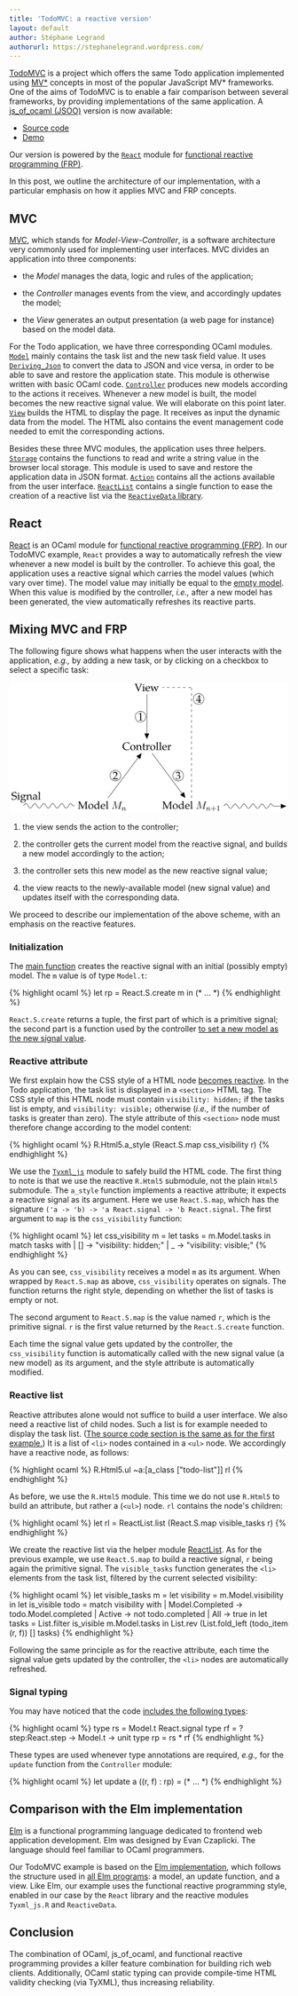 ```yaml
---
title: 'TodoMVC: a reactive version'
layout: default
author: Stéphane Legrand
authorurl: https://stephanelegrand.wordpress.com/
---
```


[TodoMVC](http://todomvc.com/) is a project which offers the same Todo
application implemented using [MV\*][mvc] concepts in most of the
popular JavaScript MV* frameworks. One of the aims of TodoMVC is to
enable a fair comparison between several frameworks, by providing
implementations of the same application. A [js_of_ocaml (JSOO)][jsoo]
version is now available:

- [Source code][source]
- [Demo][demo]

Our version is powered by the [`React`][react] module for [functional
reactive programming (FRP)][frp].

In this post, we outline the architecture of our implementation, with
a particular emphasis on how it applies MVC and FRP concepts.

## MVC

[MVC][mvc], which stands for *Model-View-Controller*, is a software
architecture very commonly used for implementing user interfaces. MVC
divides an application into three components:

- the *Model* manages the data, logic and rules of the application;

- the *Controller* manages events from the view, and accordingly
  updates the model;

- the *View* generates an output presentation (a web page for
  instance) based on the model data.

For the Todo application, we have three corresponding OCaml
modules. [`Model`][modelsrc] mainly contains the task list and the new
task field value. It uses [`Deriving_Json`][derivingjson] to convert
the data to JSON and vice versa, in order to be able to save and
restore the application state. This module is otherwise written with
basic OCaml code. [`Controller`][controllersrc] produces new models
according to the actions it receives. Whenever a new model is built,
the model becomes the new reactive signal value. We will elaborate on
this point later. [`View`][viewsrc] builds the HTML to display the
page. It receives as input the dynamic data from the model. The HTML
also contains the event management code needed to emit the
corresponding actions.

Besides these three MVC modules, the application uses three
helpers. [`Storage`][storagesrc]
contains the functions to read and write a string value in the browser
local storage. This module is used to save and restore the application
data in JSON
format. [`Action`][actionsrc]
contains all the actions available from the user
interface. [`ReactList`][reactlistsrc]
contains a single function to ease the creation of a reactive list via
the [`ReactiveData` library][reactivedata].

## React

[React][react] is an OCaml module for [functional reactive programming
(FRP)][frp]. In our TodoMVC example, `React` provides a way to
automatically refresh the view whenever a new model is built by the
controller. To achieve this goal, the application uses a reactive
signal which carries the model values (which vary over time). The
model value may initially be equal to the [empty model][empty]. When
this value is modified by the controller, *i.e.,* after a new model
has been generated, the view automatically refreshes its reactive
parts.

## Mixing MVC and FRP

The following figure shows what happens when the user interacts with
the application, *e.g.,* by adding a new task, or by clicking on a
checkbox to select a specific task:

![MVC with `React`](/img/posts/2015/react-example-todomvc-steps.png)

1. the view sends the action to the controller;

2. the controller gets the current model from the reactive signal, and
   builds a new model accordingly to the action;

3. the controller sets this new model as the new reactive signal
   value;

4. the view reacts to the newly-available model (new signal value) and
   updates itself with the corresponding data.

We proceed to describe our implementation of the above scheme, with an
emphasis on the reactive features.

### Initialization

The [main function][main] creates the reactive signal with an initial
(possibly empty) model. The `m` value is of type `Model.t`:

{% highlight ocaml %}
let rp = React.S.create m in (* ... *)
{% endhighlight %}

`React.S.create` returns a tuple, the first part of which is a
primitive signal; the second part is a function used by the controller
[to set a new model as the new signal value][signalval].

### Reactive attribute

We first explain how the CSS style of a HTML node [becomes
reactive][reactattr]. In the Todo application, the task list is
displayed in a `<section>` HTML tag. The CSS style of this HTML node
must contain `visibility: hidden;` if the tasks list is empty, and
`visibility: visible;` otherwise (*i.e.,* if the number of tasks is
greater than zero). The style attribute of this `<section>` node must
therefore change according to the model content:

{% highlight ocaml %}
R.Html5.a_style (React.S.map css_visibility r)
{% endhighlight %}

We use the [`Tyxml_js`][tyxmljs] module to safely build the HTML
code. The first thing to note is that we use the reactive `R.Html5`
submodule, not the plain `Html5` submodule. The `a_style` function
implements a reactive attribute; it expects a reactive signal as its
argument. Here we use `React.S.map`, which has the signature `('a ->
'b) -> 'a React.signal -> 'b React.signal`. The first argument to
`map` is the `css_visibility` function:

{% highlight ocaml %}
let css_visibility m =
  let tasks = m.Model.tasks in
  match tasks with
  | [] -> "visibility: hidden;"
  | _ -> "visibility: visible;"
{% endhighlight %}

As you can see, `css_visibility` receives a model `m` as its
argument. When wrapped by `React.S.map` as above, `css_visibility`
operates on signals. The function returns the right style, depending
on whether the list of tasks is empty or not.

The second argument to `React.S.map` is the value named `r`, which is
the primitive signal. `r` is the first value returned by the
`React.S.create` function.

Each time the signal value gets updated by the controller, the
`css_visibility` function is automatically called with the new signal
value (a new model) as its argument, and the style attribute is
automatically modified.

### Reactive list

Reactive attributes alone would not suffice to build a user
interface. We also need a reactive list of child nodes. Such a list is
for example needed to display the task list. ([The source code section
is the same as for the first
example.](https://github.com/slegrand45/examples_ocsigen/blob/d6766d404a449d0b1d36ad3cd916b0c444390a19/jsoo/todomvc-react/todomvc.ml#L267-L299)) It
is a list of `<li>` nodes contained in a `<ul>` node. We accordingly
have a reactive node, as follows:

{% highlight ocaml %}
R.Html5.ul ~a:[a_class ["todo-list"]] rl
{% endhighlight %}

As before, we use the `R.Html5` module. This time we do not use
`R.Html5` to build an attribute, but rather a (`<ul>`) node. `rl`
contains the node's children:

{% highlight ocaml %}
let rl = ReactList.list (React.S.map visible_tasks r)
{% endhighlight %}

We create the reactive list via the helper module
[ReactList][reactlistsrc]. As for the previous example, we use
`React.S.map` to build a reactive signal, `r` being again the
primitive signal. The `visible_tasks` function generates the `<li>`
elements from the task list, filtered by the current selected
visibility:

{% highlight ocaml %}
let visible_tasks m =
  let visibility = m.Model.visibility in
  let is_visible todo =
    match visibility with
    | Model.Completed -> todo.Model.completed
    | Active -> not todo.completed
    | All -> true
  in
  let tasks = List.filter is_visible m.Model.tasks in
  List.rev (List.fold_left (todo_item (r, f)) [] tasks)
{% endhighlight %}

Following the same principle as for the reactive attribute, each time
the signal value gets updated by the controller, the `<li>` nodes are
automatically refreshed.

### Signal typing

You may have noticed that the code [includes the following
types][types]:

{% highlight ocaml %}
type rs = Model.t React.signal
type rf = ?step:React.step -> Model.t -> unit
type rp = rs * rf
{% endhighlight %}

These types are used whenever type annotations are required, *e.g.,*
for the `update` function from the `Controller` module:

{% highlight ocaml %}
let update a ((r, f) : rp) = (* ... *)
{% endhighlight %}

## Comparison with the Elm implementation

[Elm](http://elm-lang.org/) is a functional programming language
dedicated to frontend web application development. Elm was designed by
Evan Czaplicki. The language should feel familiar to OCaml
programmers.

Our TodoMVC example is based on the [Elm
implementation](https://github.com/evancz/elm-todomvc), which follows
the structure used in [all Elm
programs](https://github.com/evancz/elm-architecture-tutorial/): a
model, an update function, and a view. Like Elm, our example uses the
functional reactive programming style, enabled in our case by the
`React` library and the reactive modules `Tyxml_js.R` and
`ReactiveData`.

## Conclusion

The combination of OCaml, js_of_ocaml, and functional reactive
programming provides a killer feature combination for building rich
web clients. Additionally, OCaml static typing can provide
compile-time HTML validity checking (via TyXML), thus increasing
reliability.

[mvc]: https://en.wikipedia.org/wiki/Model-view-controller
[jsoo]: http://ocsigen.org/js_of_ocaml/
[react]: http://erratique.ch/software/react
[tyxmljs]: https://ocsigen.org/js_of_ocaml/api/Tyxml_js
[source]: https://github.com/slegrand45/examples_ocsigen/tree/master/jsoo/todomvc-react
[demo]: http://slegrand45.github.io/examples_ocsigen.site/jsoo/todomvc-react/
[modelsrc]: https://github.com/slegrand45/examples_ocsigen/blob/d6766d404a449d0b1d36ad3cd916b0c444390a19/jsoo/todomvc-react/todomvc.ml#L38
[controllersrc]: https://github.com/slegrand45/examples_ocsigen/blob/d6766d404a449d0b1d36ad3cd916b0c444390a19/jsoo/todomvc-react/todomvc.ml#L111
[viewsrc]: https://github.com/slegrand45/examples_ocsigen/blob/d6766d404a449d0b1d36ad3cd916b0c444390a19/jsoo/todomvc-react/todomvc.ml#L175
[storagesrc]: https://github.com/slegrand45/examples_ocsigen/blob/d6766d404a449d0b1d36ad3cd916b0c444390a19/jsoo/todomvc-react/todomvc.ml#L14
[actionsrc]: https://github.com/slegrand45/examples_ocsigen/blob/d6766d404a449d0b1d36ad3cd916b0c444390a19/jsoo/todomvc-react/todomvc.ml#L94
[reactattr]: https://github.com/slegrand45/examples_ocsigen/blob/d6766d404a449d0b1d36ad3cd916b0c444390a19/jsoo/todomvc-react/todomvc.ml#L267-L299
[reactlistsrc]: https://github.com/slegrand45/examples_ocsigen/blob/d6766d404a449d0b1d36ad3cd916b0c444390a19/jsoo/todomvc-react/todomvc.ml#L3
[reactivedata]: https://github.com/hhugo/reactiveData
[frp]: https://en.wikipedia.org/wiki/Functional_reactive_programming
[empty]: https://github.com/slegrand45/examples_ocsigen/blob/d6766d404a449d0b1d36ad3cd916b0c444390a19/jsoo/todomvc-react/todomvc.ml#L60-L65
[main]: https://github.com/slegrand45/examples_ocsigen/blob/d6766d404a449d0b1d36ad3cd916b0c444390a19/jsoo/todomvc-react/todomvc.ml#L393
[signalval]: https://github.com/slegrand45/examples_ocsigen/blob/d6766d404a449d0b1d36ad3cd916b0c444390a19/jsoo/todomvc-react/todomvc.ml#L170
[derivingjson]: https://ocsigen.org/js_of_ocaml/api/Deriving_Json
[types]: https://github.com/slegrand45/examples_ocsigen/blob/d6766d404a449d0b1d36ad3cd916b0c444390a19/jsoo/todomvc-react/todomvc.ml#L89-L91